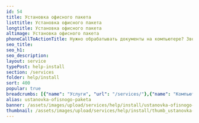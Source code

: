 ```yaml
---
id: 54
title: Установка офисного пакета
listtitle: Установка офисного пакета
longtitle: Установка офисного пакета
altimage: Установка офисного пакета
phoneCallToActionTitle: Нужно обрабатывать документы на компьютере? Звоните!
seo_title: 
seo_h1: 
seo_description: 
layout: service
typePost: help-install
section: /services
folder: help/install
sort: 400
popular: true
breadcrumbs: [{"name": "Услуги", "url": "/services/"},{"name": "Компьютерная помощь", "url": "/services/help/"},{"name": "Установка ПО", "url": "/services/help/install/"}]
alias: ustanovka-ofisnogo-paketa
banner: /assets/images/upload/services/help/install/ustanovka-ofisnogo-paketa.jpg
thumbnail: /assets/images/upload/services/help/install/thumb_ustanovka-ofisnogo-paketa.jpg
---
```

